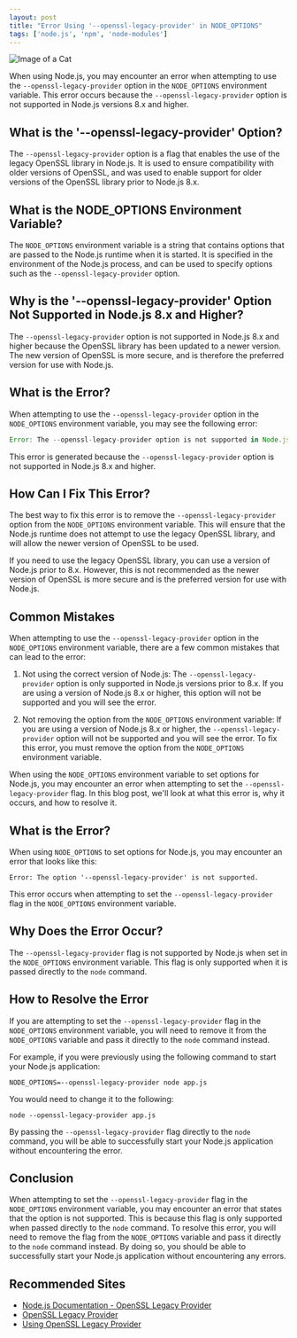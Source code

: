 ```yaml
---
layout: post
title: "Error Using '--openssl-legacy-provider' in NODE_OPTIONS"
tags: ['node.js', 'npm', 'node-modules']
---
```


![Image of a Cat](http://source.unsplash.com/1600x900/?cat)

When using Node.js, you may encounter an error when attempting to use the `--openssl-legacy-provider` option in the `NODE_OPTIONS` environment variable. This error occurs because the `--openssl-legacy-provider` option is not supported in Node.js versions 8.x and higher.

## What is the '--openssl-legacy-provider' Option?

The `--openssl-legacy-provider` option is a flag that enables the use of the legacy OpenSSL library in Node.js. It is used to ensure compatibility with older versions of OpenSSL, and was used to enable support for older versions of the OpenSSL library prior to Node.js 8.x.

## What is the NODE_OPTIONS Environment Variable?

The `NODE_OPTIONS` environment variable is a string that contains options that are passed to the Node.js runtime when it is started. It is specified in the environment of the Node.js process, and can be used to specify options such as the `--openssl-legacy-provider` option.

## Why is the '--openssl-legacy-provider' Option Not Supported in Node.js 8.x and Higher?

The `--openssl-legacy-provider` option is not supported in Node.js 8.x and higher because the OpenSSL library has been updated to a newer version. The new version of OpenSSL is more secure, and is therefore the preferred version for use with Node.js.

## What is the Error?

When attempting to use the `--openssl-legacy-provider` option in the `NODE_OPTIONS` environment variable, you may see the following error:

```javascript
Error: The --openssl-legacy-provider option is not supported in Node.js 8.x and higher.
```

This error is generated because the `--openssl-legacy-provider` option is not supported in Node.js 8.x and higher.

## How Can I Fix This Error?

The best way to fix this error is to remove the `--openssl-legacy-provider` option from the `NODE_OPTIONS` environment variable. This will ensure that the Node.js runtime does not attempt to use the legacy OpenSSL library, and will allow the newer version of OpenSSL to be used.

If you need to use the legacy OpenSSL library, you can use a version of Node.js prior to 8.x. However, this is not recommended as the newer version of OpenSSL is more secure and is the preferred version for use with Node.js.

## Common Mistakes

When attempting to use the `--openssl-legacy-provider` option in the `NODE_OPTIONS` environment variable, there are a few common mistakes that can lead to the error:

1. Not using the correct version of Node.js: The `--openssl-legacy-provider` option is only supported in Node.js versions prior to 8.x. If you are using a version of Node.js 8.x or higher, this option will not be supported and you will see the error.

2. Not removing the option from the `NODE_OPTIONS` environment variable: If you are using a version of Node.js 8.x or higher, the `--openssl-legacy-provider` option will not be supported and you will see the error. To fix this error, you must remove the option from the `NODE_OPTIONS` environment variable.

When using the `NODE_OPTIONS` environment variable to set options for Node.js, you may encounter an error when attempting to set the `--openssl-legacy-provider` flag. In this blog post, we'll look at what this error is, why it occurs, and how to resolve it.

## What is the Error?

When using `NODE_OPTIONS` to set options for Node.js, you may encounter an error that looks like this:

```
Error: The option '--openssl-legacy-provider' is not supported.
```

This error occurs when attempting to set the `--openssl-legacy-provider` flag in the `NODE_OPTIONS` environment variable.

## Why Does the Error Occur?

The `--openssl-legacy-provider` flag is not supported by Node.js when set in the `NODE_OPTIONS` environment variable. This flag is only supported when it is passed directly to the `node` command.

## How to Resolve the Error

If you are attempting to set the `--openssl-legacy-provider` flag in the `NODE_OPTIONS` environment variable, you will need to remove it from the `NODE_OPTIONS` variable and pass it directly to the `node` command instead.

For example, if you were previously using the following command to start your Node.js application:

```
NODE_OPTIONS=--openssl-legacy-provider node app.js
```

You would need to change it to the following:

```
node --openssl-legacy-provider app.js
```

By passing the `--openssl-legacy-provider` flag directly to the `node` command, you will be able to successfully start your Node.js application without encountering the error.

## Conclusion

When attempting to set the `--openssl-legacy-provider` flag in the `NODE_OPTIONS` environment variable, you may encounter an error that states that the option is not supported. This is because this flag is only supported when passed directly to the `node` command. To resolve this error, you will need to remove the flag from the `NODE_OPTIONS` variable and pass it directly to the `node` command instead. By doing so, you should be able to successfully start your Node.js application without encountering any errors.
## Recommended Sites
- [Node.js Documentation - OpenSSL Legacy Provider](https://nodejs.org/api/cli.html#cli_openssl_legacy_provider)
- [OpenSSL Legacy Provider](https://www.npmjs.com/package/openssl-legacy-provider)
- [Using OpenSSL Legacy Provider](https://www.codementor.io/@davidcooper/using-openssl-legacy-provider-in-node-options-jgfz6wc1v)